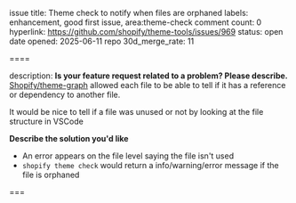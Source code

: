 issue title: Theme check to notify when files are orphaned
labels: enhancement, good first issue, area:theme-check
comment count: 0
hyperlink: https://github.com/shopify/theme-tools/issues/969
status: open
date opened: 2025-06-11
repo 30d_merge_rate: 11

====

description:
**Is your feature request related to a problem? Please describe.**
[Shopify/theme-graph](https://github.com/Shopify/theme-tools/pull/956) allowed each file to be able to tell if it has a reference or dependency to another file.

It would be nice to tell if a file was unused or not by looking at the file structure in VSCode

**Describe the solution you'd like**
- An error appears on the file level saying the file isn't used
- `shopify theme check` would return a info/warning/error message if the file is orphaned


===
